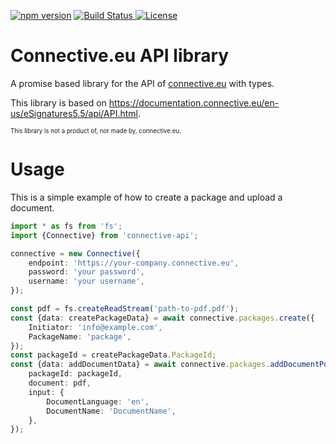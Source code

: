 [![npm version](https://img.shields.io/npm/v/connective-api.svg?logo=npm&style=for-the-badge)](https://www.npmjs.com/package/connective-api)
[![Build Status](https://img.shields.io/github/workflow/status/MatthiasKunnen/node-connective/Main?label=Build&logo=github&style=for-the-badge)
](https://github.com/MatthiasKunnen/node-connective/actions)
[![License](https://img.shields.io/npm/l/connective-api?&style=for-the-badge&color=green)
](https://github.com/MatthiasKunnen/node-connective/blob/master/LICENSE)

# Connective.eu API library
A promise based library for the API of [connective.eu](https://connective.eu) with types.

This library is based on <https://documentation.connective.eu/en-us/eSignatures5.5/api/API.html>.

<sub><sup>This library is not a product of, nor made by, connective.eu.</sup></sub>

# Usage
This is a simple example of how to create a package and upload a document.

```ts
import * as fs from 'fs';
import {Connective} from 'connective-api';

connective = new Connective({
    endpoint: 'https://your-company.connective.eu',
    password: 'your password',
    username: 'your username',
});

const pdf = fs.createReadStream('path-to-pdf.pdf');
const {data: createPackageData} = await connective.packages.create({
    Initiator: 'info@example.com',
    PackageName: 'package',
});
const packageId = createPackageData.PackageId;
const {data: addDocumentData} = await connective.packages.addDocumentPdf({
    packageId: packageId,
    document: pdf,
    input: {
        DocumentLanguage: 'en',
        DocumentName: 'DocumentName',
    },
});
```
